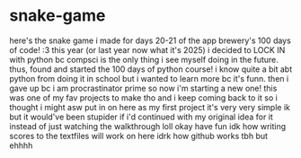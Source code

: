 # snake-game
here's the snake game i made for days 20-21 of the app brewery's 100 days of code! :3
this year (or last year now what it's 2025) i decided to LOCK IN with python bc compsci is the only thing i see myself doing in the future.
thus, found and started the 100 days of python course! i know quite a bit abt python from doing it in school but i wanted to learn more bc it's funn.
then i gave up bc i am procrastinator prime so now i'm starting a new one! 
this was one of my fav projects to make tho and i keep coming back to it so i thought i might asw put in on here as my first project
it's very very simple ik but it would've been stupider if i'd continued with my original idea for it instead of just watching the walkthrough loll
okay have fun
idk how writing scores to the textfiles will work on here
idrk how github works tbh but ehhhh
